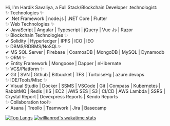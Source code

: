 <br />
 Hi, I'm Hardik Savaliya, a Full Stack/Blockchain Developer :technologist:
<br />
✨ Technologies ✨
<br />
✔ .Net Framework | node.js | .NET Core | Flutter
<br />
✨ Web Technologies ✨
<br />
✔ JavaScript | Angular | Typescript | jQuery | Vue Js | Razor
<br />
✨ Blockchain Technologies ✨
<br />
✔ Solidity | Hyperledger | IPFS | ICO | IEO
<br />
✨ DBMS/RDBMS/NoSQL✨
<br />
✔ MS SQL Server | Firebase | CosmosDB | MongoDB | MySQL | Dynamodb
<br />
✨ ORM ✨
<br />
✔ Entity Framework | Mongoose | Dapper | nHibernate
<br />
✨ VCS/Platform ✨
<br />
✔ Git | SVN | Github | Bitbucket | TFS | TortoiseHg | azure.devops
<br />
✨ IDE/Tools/Misc ✨
<br />
✔ Visual Studio | Docker | SSMS | VSCode | Git | Compass | Kubernetes | RabbitMQ | Redis | IIS | EC2 | AWS SES | S3 | CI/CD | AWS Lambda | SSRS | Crystal Report | Devexpress Reports | Kendo Reports
<br />
✨ Collaboration tool✨
<br />
✔ Asana | Treollo | Teamwork | Jira | Basecamp
<br />

[![Top Langs](https://github-readme-stats.vercel.app/api/top-langs/?username=HardikKSavaliya)](https://github.com/anuraghazra/github-readme-stats)
[![willianrod's wakatime stats](https://github-readme-stats.vercel.app/api/wakatime?username=HardikKSavaliya)](https://github.com/anuraghazra/github-readme-stats)
